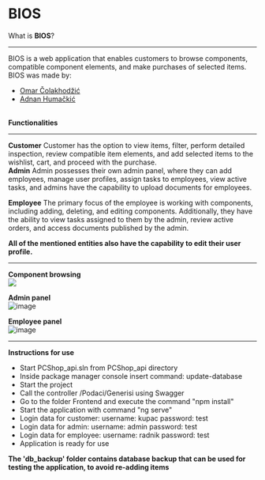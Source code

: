 # BIOS

What is <b>BIOS</b>?
<hr>
BIOS is a web application that enables customers to browse components, compatible component elements, and make purchases of selected items.<br>
BIOS was made by: <br>
<ul>
  <li><a href="https://github.com/OmarColakhodzic">Omar Čolakhodžić</a></li>
  <li><a href="https://github.com/AdnanHumackic">Adnan Humačkić</a></li>
</ul>
<br>
<b>Functionalities</b>
<hr>
<b>Customer</b>
Customer has the option to view items, filter, perform detailed inspection, review compatible item elements, and add selected items to the wishlist, cart, and proceed with the purchase.
<br>
<b>Admin</b>
Admin possesses their own admin panel, where they can add employees, manage user profiles, assign tasks to employees, view active tasks, and admins have the capability to upload documents for employees.

<b>Employee</b>
The primary focus of the employee is working with components, including adding, deleting, and editing components. Additionally, they have the ability to view tasks assigned to them by the admin, review active orders, and access documents published by the admin.<br>


<b>All of the mentioned entities also have the capability to edit their user profile.</b><br>
<hr>
<b>Component browsing</b>
<br>
<img src="https://github.com/AdnanHumackic/BIOS/assets/117025277/41db0a56-db0e-4040-98d5-c931834d2b26"/>

<b>Admin panel</b>
<br>
![image](https://github.com/AdnanHumackic/BIOS/assets/117025277/2ea9e6f4-ba2b-4f31-9a14-7d9eb45c0d65)

<b>Employee panel</b>
<br>
![image](https://github.com/AdnanHumackic/BIOS/assets/117025277/fdcf8e21-d54b-4011-903a-cff1d11ac5a8)

<hr>

<b>Instructions for use</b><br>
<ul>
  <li>Start PCShop_api.sln from PCShop_api directory</li>
  <li>Inside package manager console insert command: update-database</li>
  <li>Start the project</li>
  <li>Call the controller /Podaci/Generisi using Swagger</li>
  <li>Go to the folder Frontend and execute the command "npm install"</li>
  <li>Start the application with command "ng serve"</li>
  <li>Login data for customer: username: kupac password: test</li>
  <li>Login data for admin: username: admin password: test</li>
  <li>Login data for employee: username: radnik password: test</li>
  <li>Application is ready for use</li>
</ul>


<b>The 'db_backup' folder contains database backup that can be used for testing the application, to avoid re-adding items</b>




